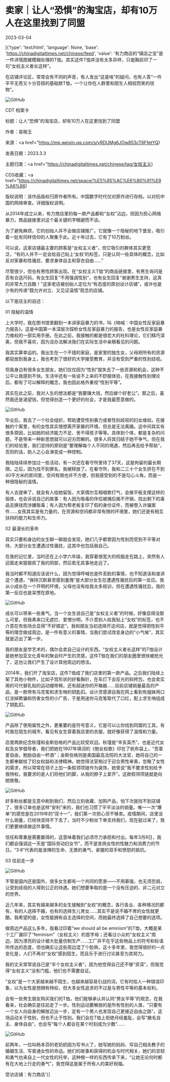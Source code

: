 # 卖家｜让人“恐惧”的淘宝店，却有10万人在这里找到了同盟

2023-03-04

[{'type': 'text/html', 'language': None, 'base': 'https://chinadigitaltimes.net/chinese/feed', 'value': '有力商店的“镇店之宝”是一件详情图被模糊处理的T恤。其实这件T恤并没有太多异样，只是胸前印了一句“女权主义者长这样”。

在店铺评论区，常常会有不同的声音，有人发出“这是啥”的疑问，也有人答“一件平平无奇又十分百搭的基础款T恤，一个让你在人群里和陌生人相视而笑的信物”。

![GitHub](https://chinadigitaltimes.net/chinese/files/2023/03/post-693506-6403ca4014efe.)



CDT 档案卡

标题：让人“恐惧”的淘宝店，却有10万人在这里找到了同盟

作者：易琬玉

来源：<a href="https://mp.weixin.qq.com/s/yRDUMg6JOw853cT6FfetYQ)

发表日期：2023.3.3

主题归类：<a href="https://chinadigitaltimes.net/chinese/tag/女权主义)

CDS收藏：<a href="https://chinadigitaltimes.net/space/%E5%85%AC%E6%B0%91%E9%A6%86)

版权说明：该作品版权归原作者所有。中国数字时代仅对原作进行存档，以对抗中国的网络审查。详细版权说明。





从2014年成立以来，有力商店里的每一款产品都和“女权”沾边，但因为担心网络暴力，商品链接里对这个最关键的字眼避而不谈。

为了避免麻烦，它的创始人并不会做店铺推广。它就像一个隐秘的地下堡垒，吸引着一批有同样信仰的人聚集于此。近十年过去，它有了10万粉丝。

可以说，这家店铺最主要的顾客是“女权主义者”，但它吸引的群体其实更宽泛，“有的人并不一定会给自己贴上‘女权’的标签，只是认同一些具体的概念，比如反对家暴和性骚扰、要求身体自主和穿衣自由……”

尽管很少，但也有男性顾客出现。在“女权主义T恤”的商品链接里，有男生询问是否有合适尺码，有女生回复“不用强调性别”，也有女生回复“谢谢男生支持，这真的非常大力且酷！”这家老店被创始人定位为“有态度的原创设计店铺”，或许也是少有的传递“既允许对立、又见证温情”观念的店铺。

以下是店主的自述：

01 隐秘的温情

上大学时，我在图书馆里翻到一本讲家庭暴力的书，叫《呐喊：中国女性反家庭暴力报告》。这是中国第一本深层次探析女性反家庭暴力的报告，也是女性反家庭暴力维权的一部实用手册。在此之前，我接触的都是很宏大的社科理论，它们精巧深奥，但我不喜欢，因为没办法解决我们在实际生活中亲眼看见的问题。

我其实算幸运的。我出生在一个不错的家庭，是家里的独生女，父母把所有的资源都投放到我身上，我也考到了很好的大学接受教育，并没有受到严重的性别歧视。

但我身边有很多女生朋友，她们仅仅因为“性别”就失去了一些资源和机会，这种不公平让我感到不快。生活中还有一些说不上来的不舒服体验，在我接触性别理论后，都有了可以解释的概念，我也因此格外重视“性别平等”。

其实在此之前，我对人生的想法都是“我要赚大钱，然后嫁个好老公”。那之后，虽然我还是渴望钱，但觉得创造一个更好的社会，才是我最愿意做的。

![GitHub](https://chinadigitaltimes.net/chinese/files/2023/03/post-693506-6403ca401ed1d.)

毕业后，我去了一个社会组织，帮助遭受性别暴力或者性别歧视的妇女维权。在接触的个案里，有的女性其实很想离开家暴的环境，但总是无法离婚。这中间其实有很多原因，比如她的经济能力不足、舍不得孩子等等。具体到个体，都是复杂的问题，不是带来一种新思想就可以迎刃而解的。很多人将其归结于她不争气，但在我们的经验里，我们坚持的原则是“要理解每个人不同的境遇，然后再去给予帮助”，否则的话，助人之心会演变成一种控制。

我陆陆续续参加过一些活动，有一次还在看守所里待了37天，这是拘留的最长期限。之后，因为找不到罪名，我被释放了。在看守所，我和二三十个女生挤在不到40平方米的房间里，空间有限也并不方便，但我感受到的不是勾心斗角，而是一种很隐秘的温情。

有人去提审了，就会有人给她留饭，大家偶尔互相唱歌打气，会做平板支撑这样的锻炼，也会诉说自己的故事：有人因为吸毒的伴侣被捕后揭不开锅，找出剩下的毒品去换钱而涉嫌贩毒；有人因为帮老板复印了假的身份证件，而被卷入诈骗案件……女孩其实是有力量的，在资源和空间都非常有限的环境里，她们还是有相互扶持的能力和生命力。

02 最漫长的革命

其实只要和身边的女生聊一聊就会发现，她们几乎都曾因为性别而受到不平等对待，大部分女生遭遇过性骚扰，这其中也包括我自己。

在我的记忆里，当时还在上小学六年级，我穿着很宽大的校服走在路上，突然有人迎面走来狠狠抠了我的阴部，然后若无其事地走远了。

我当时都不知道应该说什么，因为觉得呼喊也是件丢脸的事情，也不知道该和谁讲这个遭遇，“保持沉默甚至感到羞愧”是大部分女生在遭遇性骚扰后的第一反应。我从小成长在一个开明的环境，父母也没有给我太多规训，但在遭遇性骚扰后，我的第一反应也是呆愣在原地。

![GitHub](https://chinadigitaltimes.net/chinese/files/2023/03/post-693506-6403ca4028a6e.)

成长可以带来一些勇气。当一个女生说自己是“女权主义者”的时候，好像显得没那么可爱，但我素来口无遮拦、爱憎分明，不介意别人给我贴上“女权”的标签，也不介意在有些场合显得“不好搞定”。我和朋友当初选择开这间店，就是觉得把性别平等的理念做成周边，是一件有意义的事情，当我们尝试改变身边的“小气候”，其实就是迈出了第一步。

我的朋友是学艺术的，偶尔会卖自己设计的东西。“女权主义者长这样”的T恤设计是她参加亚文化青年的聚会时产生的灵感，这件T恤在我们的朋友圈里很快被抢光了，这也让我们产生了设计其他周边的想法。

2014年，我们开了淘宝店，这件T恤成了我们店里的第一款产品。之后我们陆续上架了其他小物件，比如子宫形状的好看胸针，在车灯下会反光的斜挎包，也会卖实用的可代替乳贴的运动绷带棉，还有超迷你的开箱器……目前店铺销量最高的产品，是一款带有马克笔和求生哨的钥匙扣。设计灵感源自我在网上看到有姐妹用口红涂掉欺骗和伤害女性的小广告，于是用迷你马克笔取代了口红，配上求生哨组成了钥匙扣。

![GitHub](https://chinadigitaltimes.net/chinese/files/2023/03/post-693506-6403ca404982d.png)

产品除了使用属性之外，更重要的是符号意义，它是可以让你找到同盟的工具，有时我在陌生的城市，看见有女生穿着我店里的衣服，就好像获得了温情和力量。

店里两款纪念秋瑾和金斯伯格的产品比较受欢迎。秋瑾是“辛亥英杰”，也是近代女权及女学倡导者，我们把她在1907年填词的《勉女权歌》印在了帆布袋上，“吾辈爱自由，勉励自由一杯酒”；金斯伯格则是美国最高法院的大法官，她将自己的一生都奉献给了妇女权益和法律精神。她觉得法官袍过于迎合男性审美，忽略了女性的需求，所以常常在领子上加一条假领项链作为装饰，她曾说“我不要求性别给予我特权，我要求的是人们将他们的脚，从我的脖子上拿开”。这款假领项链就是向她致敬。

![GitHub](https://chinadigitaltimes.net/chinese/files/2023/03/post-693506-6403ca406d0a5.png)

好多粉丝都是无意中刷到我们，然后立刻收藏、加购产品，怕下次就找不到店铺了，很多订单也是这样”安利”来的，我们也习惯了平平淡淡的销量。唯一一次“爆单”的感觉是在2019年的“双十一”，我们第一次担心货不够卖。疫情期间，店里没什么销量，已经快坚持不下去了，当时不少粉丝下单支持我们，现在挺过来了，我们更要继续做这件事情。

信任和尊重是需要赢得的，这意味着我们必须尽力承担和付出。每年3月8日，我们都会强调这一天是“国际劳动妇女节”，而不是宣扬女性的性魅力和消费力的节日。“3·8”代表的是泼辣的生命、无畏的勇气、紧握的双手和愤怒的抵抗。

03 往前走一步

![GitHub](https://chinadigitaltimes.net/chinese/files/2023/03/post-693506-6403ca40793f5.)

不管是国内还是国外，很多女生都有一个共同的愿景——不用慕强，也无须恐弱，让受到歧视的人得到公正的待遇。她们想要争取的是一个没有压迫的、非二元对立的世界。

近几年来，其实有越来越多的女生接触到“女权”的概念，各行各业、各种境况的都有，有的人选择不婚，也有的选择生儿育女……其实不是说不婚不育的女性就更酷，我希望的是，女性能拥有自主选择的空间，而她最终选择了自己想要的选项。

做周边产品这么多年，我看过印着“we should all be eminism”的T恤，大概是某个工厂漏印了“feminism”（女权主义）的首字母；还看过小众的“女权主义”周边，因为漂亮的设计被大批量仿制生产……工厂并不在乎这些物品上的符号和标语所传达的态度，但也确实让这些周边混了个脸熟，这十多年里，我觉得很好的一点变化是，人们不再对“女权”感到陌生，而且乐于进行讨论甚至为其努力。

我的丈夫常常说自己是“半个女权主义者”，因为他觉得自己还不够“资深”，但我觉得“女权主义”没有门槛，他们也不需要自证。

“女权”是一个大家越来越不陌生，也越来越容易引战的词，它有时给人一种错误印象，以为女性是想拥有特权，但大多女性追求的不过是与男性平等的基本权利。

会有一些男生朋友购买我们的T恤，他们能够承认并认同“男女平等”的观念，在我看来，社会确实是往前走了一步。性别运动要解放的是所有性别的人类，“只要有一个女人向自身的解放迈出一步，定有一个男人也发现自己更接近自由之路”。这场运动关于性别，但也不止于性别。我们会在T恤上拒绝月经羞耻，会写“腋毛自主、身体自由”，也会写“每个人都会在某个时刻成为少数”……

![GitHub](https://chinadigitaltimes.net/chinese/files/2023/03/post-693506-6403ca40878a4.)

前两年，一位叫杨本芬的老奶奶因为写书火了，她写她的妈妈、写自己相夫教子的婚姻生活、写普通女性的命运。她们的故事和获得的机会与时代相关，她们的坚韧和勇气也来自上一代女性的托举，这种根一样的东西传承下来，“让她无论何时都有在大地上行走的勇气”，我觉得这是属于所有人的美好祝福。

受访店铺：有力商店'}]